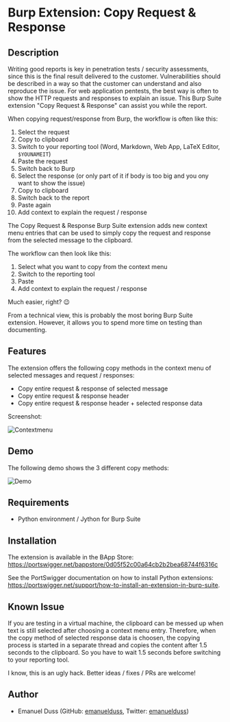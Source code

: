# Burp Extension: Copy Request & Response

## Description

Writing good reports is key in penetration tests / security assessments, since
this is the final result delivered to the customer. Vulnerabilities should be
described in a way so that the customer can understand and also reproduce the
issue. For web application pentests, the best way is often to show the HTTP
requests and responses to explain an issue. This Burp Suite extension "Copy
Request & Response" can assist you while the report.

When copying request/response from Burp, the workflow is often like this:

1. Select the request
2. Copy to clipboard
3. Switch to your reporting tool (Word, Markdown, Web App, LaTeX Editor, `$YOUNAMEIT`)
4. Paste the request
5. Switch back to Burp
6. Select the response (or only part of it if body is too big and you ony want to show the issue)
7. Copy to clipboard
8. Switch back to the report
9. Paste again
10. Add context to explain the request / response

The Copy Request & Response Burp Suite extension adds new context menu
entries that can be used to simply copy the request and response from the
selected message to the clipboard. 

The workflow can then look like this:

1. Select what you want to copy from the context menu
2. Switch to the reporting tool
3. Paste
4. Add context to explain the request / response

Much easier, right? 😉

From a technical view, this is probably the most boring Burp Suite extension.
However, it allows you to spend more time on testing than documenting.

## Features

The extension offers the following copy methods in the context menu of selected
messages and request / responses:

- Copy entire request & response of selected message
- Copy entire request & response header
- Copy entire request & response header + selected response data

Screenshot:

![Contextmenu](contextmenu.png)

## Demo

The following demo shows the 3 different copy methods:

![Demo](demo.gif)

## Requirements

- Python environment / Jython for Burp Suite

## Installation

The extension is available in the BApp Store:
https://portswigger.net/bappstore/0d05f52c00a64cb2b2bea68744f6316c

See the PortSwigger documentation on how to install Python extensions:
https://portswigger.net/support/how-to-install-an-extension-in-burp-suite.

## Known Issue

If you are testing in a virtual machine, the clipboard can be messed up when
text is still selected after choosing a context menu entry. Therefore, when the
copy method of selected response data is choosen, the copying process is
started in a separate thread and copies the content after 1.5 seconds to the
clipboard. So you have to wait 1.5 seconds before switching to your reporting
tool.

I know, this is an ugly hack. Better ideas / fixes / PRs are welcome!

## Author

- Emanuel Duss (GitHub: [emanuelduss](https://github.com/emanuelduss), Twitter: [emanuelduss](https://twitter.com/emanuelduss))
